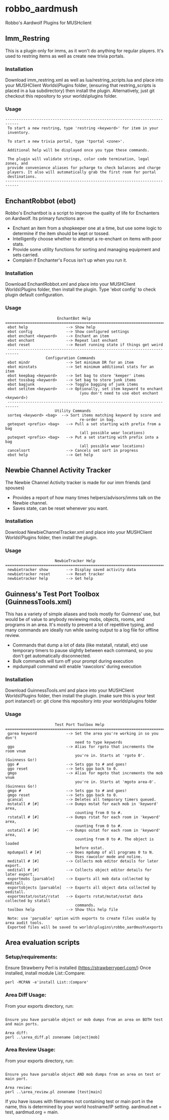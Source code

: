 # robbo_aardmush
Robbo's Aardwolf Plugins for MUSHclient

## Imm_Restring
This is a plugin only for imms, as it won't do anything for regular players.  It's used to restring items as well as create new trivia portals.

### Installation
Download imm_restring.xml as well as lua/restring_scripts.lua and place into your MUSHClient Worlds\Plugins folder, (ensuring that restring_scripts is placed in a lua subdirectory) then install the plugin.  Alternatively, just git checkout this repository to your worlds\plugins folder.

### Usage
```
----------------------------------------------------------------------------
 To start a new restring, type 'restring <keyword>' for item in your
 inventory.

 To start a new trivia portal, type 'tportal <zone>'.

 Additional help will be displayed once you type these commands.
 
 The plugin will validate strings, color code termination, legal zones, and
 provide convenience aliases for pcharge to check balances and charge
 players. It also will automatically grab the first room for portal
 destinations.
----------------------------------------------------------------------------
```




## EnchantRobbot (ebot)
Robbo's Enchantbot is a script to improve the quality of life for Enchanters on Aardwolf. Its primary functions are:
- Enchant an item from a shopkeeper one at a time, but use some logic to determine if the item should be kept or tossed.
- Intelligently choose whether to attempt a re-enchant on items with poor stats.
- Provide some utility functions for sorting and managing equipment and sets carried.
- Complain if Enchanter's Focus isn't up when you run it.

### Installation
Download EnchantRobbot.xml and place into your MUSHClient Worlds\Plugins folder, then install the plugin.
Type 'ebot config' to check plugin default configuration.

### Usage
```
                       EnchantBot Help
=============================================================================
 ebot help                 --> Show help
 ebot config               --> Show configured settings
 ebot enchant <keyword>    --> Enchant an item
 ebot enchant              --> Repeat last enchant
 ebot reset                --> Reset running state if things get weird
 ---------------------------------------------------------------------------
                  Configuration Commands
 ebot mindr                --> Set minimum DR for an item
 ebot minstats             --> Set minimum additional stats for an item
 ebot keepbag <keyword>    --> Set bag to store 'keeper' items
 ebot tossbag <keyword>    --> Set bag to store junk items
 ebot bagjunk              --> Toggle bagging of junk items
 ebot setitem <keyword>    --> Optionally, set item keyword to enchant
 	                             (you don't need to use ebot enchant <keyword>)
 ---------------------------------------------------------------------------
                      Utility Commands
 sorteq <keyword> <bag>  --> Sort items matching keyword by score and
 	                             re-order in bag.
 geteqset <prefix> <bag>   --> Pull a set starting with prefix from a bag
 	                             (all possible wear locations)
 puteqset <prefix> <bag>   --> Put a set starting with prefix into a bag
 	                             (all possible wear locations)
 cancelsort                --> Cancels set sort in progress
 ebot help                 --> Get help
 ```
 
## Newbie Channel Activity Tracker
The Newbie Channel Activity tracker is made for our imm friends (and spouses)
- Provides a report of how many times helpers/advisors/imms talk on the Newbie channel.
- Saves state, can be reset whenever you want.

### Installation
Download NewbieChannelTracker.xml and place into your MUSHClient Worlds\Plugins folder, then install the plugin.

### Usage
```
                      NewbieTracker Help
=============================================================================
 newbietracker show        --> Display saved activity data
 newbietracker reset       --> Reset tracker
 newbietracker help        --> Get help

```

## Guinness's Test Port Toolbox (GuinnessTools.xml)
This has a variety of simple aliases and tools mostly for Guinness' use, but would be of value to anybody reviewing mobs, objects, rooms, and programs in an area. It's mostly to prevent a lot of repetitive typing, and many commands are ideally run while saving output to a log file for offline review.
- Commands that dump a lot of data (like mstatall, rstatall, etc) use temporary timers to pause slightly between each command, so you don't get automatically disconnected.
- Bulk commands will turn off your prompt during execution
- mpdumpall command will enable 'rawcolors' during execution


### Installation
Download GuinnessTools.xml and place into your MUSHClient Worlds\Plugins folder, then install the plugin. (make sure this is your test port instance!)
or:  git clone this repository into your worlds\plugins folder

### Usage
```
                      Test Port Toolbox Help
=============================================================================
 garea keyword             --> Set the area you're working in so you don't
                               need to type keywords
 ggo                       --> Alias for rgoto that increments the room vnum
                               you're in. Starts at 'rgoto 0'. (Guinness Go!)
 ggo #                     --> Sets ggo to # and goes!
 ggo reset                 --> Sets ggo back to 0.
 gmgo                      --> Alias for mgoto that increments the mob vnum
                               you're in. Starts at 'mgoto area-0'. (Guinness Go!)
 gmgo #                    --> Sets ggo to # and goes!
 gmgo reset                --> Sets ggo back to 0.
 gcancal                   --> Deletes all temporary timers queued.
 mstatall # [#]            --> Dumps mstat for each mob in 'keyword' area,
                               counting from 0 to #.
 rstatall # [#]            --> Dumps rstat for each room in 'keyword' area,
                               counting from 0 to #.
 ostatall # [#]            --> Dumps ostat for each room in 'keyword' area,
                               counting from 0 to #. The object is loaded
                               before ostat.
 mpdumpall # [#]           --> Does mpdump of all programs 0 to N.
                               Uses rawcolor mode and noline.
 meditall # [#]            --> Collects mob editor details for later export.
 oeditall # [#]            --> Collects object editor details for later export.
 exportmobs [parsable]     --> Exports all mob data collected by meditall.
 exportobjects [parsable]  --> Exports all object data collected by oeditall.
 exportmstat/ostat/rstat   --> Exports rstat/mstat/ostat data collected by statall
                               commands.
 toolbox help              --> Show this help file

 Note: use 'parsable' option with exports to create files usable by area audit tools.
 Exported files will be saved to worlds\plugins\robbo_aardmush\exports
 ```
 
 ## Area evaluation scripts
 ### Setup/requirements:
 Ensure Strawberry Perl is installed (https://strawberryperl.com/)
 Once installed, install module List::Compare:
 ```
 perl -MCPAN -e'install List::Compare'
 ```
 
 ### Area Diff Usage:
 From your exports directory, run:
 ```
 
 Ensure you have parsable object or mob dumps from an area on BOTH test and main ports.
 
 Area diff:
 perl ..\area_diff.pl zonename [object|mob]
 ```
 
 ### Area Review Usage:
 From your exports directory, run:
 ```
 
 Ensure you have parsable object AND mob dumps from an area on test or main port.
 
 Area review:
 perl ..\area_review.pl zonename [test|main]
 ```
 
 If you have issues with filenames not containing test or main port in the name, this is determined by your world hostname/IP setting.
 aardmud.net = test, aardmud.org = main.
